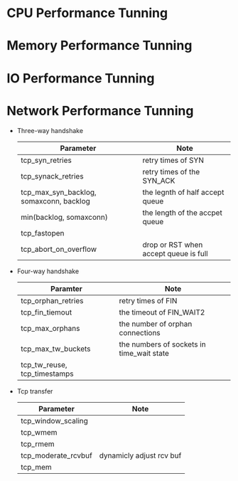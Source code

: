 # CPU Performance Tunning

# Memory Performance Tunning

# IO Performance Tunning

# Network Performance Tunning

* Three-way handshake

    Parameter | Note
    --- | ---
    tcp_syn_retries | retry times of SYN
    tcp_synack_retries | retry times of the SYN_ACK
    tcp_max_syn_backlog, somaxconn, backlog | the legnth of half accept queue
    min(backlog, somaxconn) | the length of the accpet queue
    tcp_fastopen |
    tcp_abort_on_overflow | drop or RST when accept queue is full

* Four-way handshake

    Paramter | Note
    --- | ---
    tcp_orphan_retries | retry times of FIN
    tcp_fin_tiemout | the timeout of FIN_WAIT2
    tcp_max_orphans | the number of orphan connections
    tcp_max_tw_buckets | the numbers of sockets in time_wait state
    tcp_tw_reuse, tcp_timestamps |

* Tcp transfer

    Parameter | Note
    --- | ---
    tcp_window_scaling |
    tcp_wmem |
    tcp_rmem |
    tcp_moderate_rcvbuf | dynamicly adjust rcv buf
    tcp_mem |